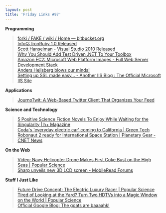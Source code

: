 ```yaml
---
layout: post
title: 'Friday Links #97'
---
```

**Programming**

> [forki / FAKE / wiki / Home — bitbucket.org](http://bitbucket.org/forki/fake/wiki/Home)   
[InfoQ: IronRuby 1.0 Released ](http://www.infoq.com/news/2010/04/ironruby10)   
[Scott Hanselman - Visual Studio 2010 Released](http://www.hanselman.com/blog/VisualStudio2010Released.aspx?utm_source=feedburner&utm_medium=feed&utm_campaign=Feed%3A+ScottHanselman+%28Scott+Hanselman+-+ComputerZen.com%29&utm_content=Google+Reader)   
[Why You Should Add Test Driven .NET To Your Toolbox](http://www.skimedic.com/blog/post/2010/04/13/Why-You-Should-Add-Test-Driven-NET-To-Your-Toolbox.aspx)   
[Amazon EC2: Microsoft Web Platform Images - Full Web Server Development Stack](http://learn.iis.net/page.aspx/823/amazon-ec2-microsoft-web-platform-images---full-web-server-development-stack/)   
[Anders Hejlsberg blows our minds!](http://www.dotnetrocks.com/default.aspx?showNum=541)   
[Setting up SSL made easy… - Another IIS Blog : The Official Microsoft IIS Site](http://blogs.iis.net/thomad/archive/2010/04/16/setting-up-ssl-made-easy.aspx)

**Applications**

> [JournoTwit: A Web-Based Twitter Client That Organizes Your Feed](http://www.makeuseof.com/dir/journotwit-web-based-twitter-client/)

**Science and Technology**

> [5 Positive Science Fiction Novels To Enjoy While Waiting for the Singularity | h+ Magazine](http://hplusmagazine.com/articles/art-entertainment/5-positive-science-fiction-novels-enjoy-while-waiting-singularity)   
[Coda's 'everyday electric car' coming to California | Green Tech](http://news.cnet.com/8301-11128_3-20002436-54.html?part=rss&subj=news&tag=2547-1_3-0-20)   
[Robonaut 2 ready for International Space Station | Planetary Gear - CNET News](http://news.cnet.com/8301-17912_3-20002479-72.html?part=rss&subj=news&tag=2547-1_3-0-20)

**On the Web**

> [Video: Navy Helicopter Drone Makes First Coke Bust on the High Seas | Popular Science](http://www.popsci.com/technology/article/2010-04/video-navy-helicopter-drone-makes-first-coke-bust-high-seas)   
[Sharp unveils new 3D LCD screen - MobileRead Forums ](http://www.mobileread.com/forums/showthread.php?t=80195&utm_source=feedburner&utm_medium=feed&utm_campaign=Feed%3A+mr%2Ffront+%28MobileRead+Frontpage%29&utm_content=Google+Reader)

**Stuff I Just Like**

> [Future Drive Concept: The Electric Luxury Racer | Popular Science](http://www.popsci.com/cars/article/2010-04/future-drive-electric-luxury-racer)   
[Tired of Looking at the Yard? Turn Two HDTVs into a Magic Window on the World | Popular Science](http://www.popsci.com/diy/article/2010-04/winscape-makes-world-outside-your-window-whatever-you-want-it-be)   
[Official Google Blog: The goats are baaaahk!](http://googleblog.blogspot.com/2010/04/goats-are-baaaahk.html?utm_source=feedburner&utm_medium=feed&utm_campaign=Feed%3A+blogspot%2FMKuf+%28Official+Google+Blog%29)
